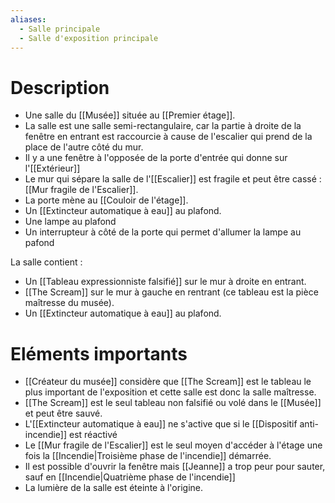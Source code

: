 ```yaml
---
aliases:
  - Salle principale
  - Salle d'exposition principale
---
```

# Description
- Une salle du [[Musée]] située au [[Premier étage]].
- La salle est une salle semi-rectangulaire, car la partie à droite de la fenêtre en entrant est raccourcie à cause de l'escalier qui prend de la place de l'autre côté du mur. 
- Il y a une fenêtre à l'opposée de la porte d'entrée qui donne sur l'[[Extérieur]]
- Le mur qui sépare la salle de l'[[Escalier]] est fragile et peut être cassé : [[Mur fragile de l'Escalier]].
- La porte mène au [[Couloir de l'étage]].
- Un [[Extincteur automatique à eau]] au plafond.
- Une lampe au plafond
- Un interrupteur à côté de la porte qui permet d'allumer la lampe au pafond

La salle contient : 
- Un [[Tableau expressionniste falsifié]] sur le mur à droite en entrant.
- [[The Scream]] sur le mur à gauche en rentrant (ce tableau est la pièce maîtresse du musée).
- Un [[Extincteur automatique à eau]] au plafond.

# Eléments importants
- [[Créateur du musée]] considère que [[The Scream]] est le tableau le plus important de l'exposition et cette salle est donc la salle maîtresse.
- [[The Scream]] est le seul tableau non falsifié ou volé dans le [[Musée]] et peut être sauvé.
- L'[[Extincteur automatique à eau]] ne s'active que si le [[Dispositif anti-incendie]] est réactivé
- Le [[Mur fragile de l'Escalier]] est le seul moyen d'accéder à l'étage une fois la [[Incendie|Troisième phase de l'incendie]] démarrée.
- Il est possible d'ouvrir la fenêtre mais [[Jeanne]] a trop peur pour sauter, sauf en [[Incendie|Quatrième phase de l'incendie]]
- La lumière de la salle est éteinte à l'origine.